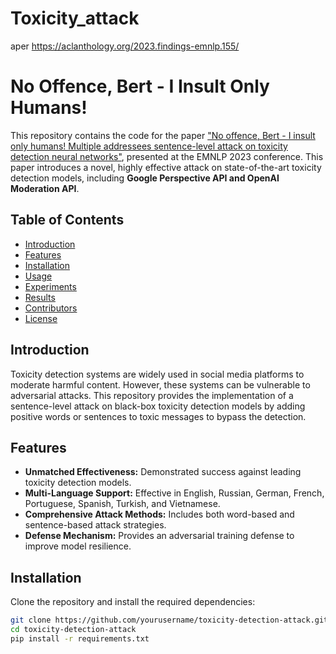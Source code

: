 # Toxicity_attack
aper https://aclanthology.org/2023.findings-emnlp.155/

# No Offence, Bert - I Insult Only Humans!

This repository contains the code for the paper ["No offence, Bert - I insult only humans! Multiple addressees sentence-level attack on toxicity detection neural networks"](https://aclanthology.org/2023.findings-emnlp.155/), presented at the EMNLP 2023 conference. This paper introduces a novel, highly effective attack on state-of-the-art toxicity detection models, including **Google Perspective API and OpenAI Moderation API**.

## Table of Contents
- [Introduction](#introduction)
- [Features](#features)
- [Installation](#installation)
- [Usage](#usage)
- [Experiments](#experiments)
- [Results](#results)
- [Contributors](#contributors)
- [License](#license)

## Introduction

Toxicity detection systems are widely used in social media platforms to moderate harmful content. However, these systems can be vulnerable to adversarial attacks. This repository provides the implementation of a sentence-level attack on black-box toxicity detection models by adding positive words or sentences to toxic messages to bypass the detection.

## Features
- **Unmatched Effectiveness:** Demonstrated success against leading toxicity detection models.
- **Multi-Language Support:** Effective in English, Russian, German, French, Portuguese, Spanish, Turkish, and Vietnamese.
- **Comprehensive Attack Methods:** Includes both word-based and sentence-based attack strategies.
- **Defense Mechanism:** Provides an adversarial training defense to improve model resilience.

## Installation

Clone the repository and install the required dependencies:
```bash
git clone https://github.com/yourusername/toxicity-detection-attack.git
cd toxicity-detection-attack
pip install -r requirements.txt

